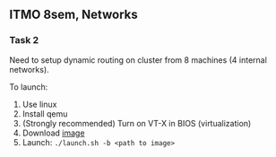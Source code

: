 ## ITMO 8sem, Networks

### Task 2

Need to setup dynamic routing on cluster from 8 machines (4 internal networks).


To launch:

1. Use linux
2. Install qemu
3. (Strongly recommended) Turn on VT-X in BIOS (virtualization)
4. Download [image](https://yadi.sk/d/U9spB9_XpvVye)
5. Launch: `./launch.sh -b <path to image>` 
